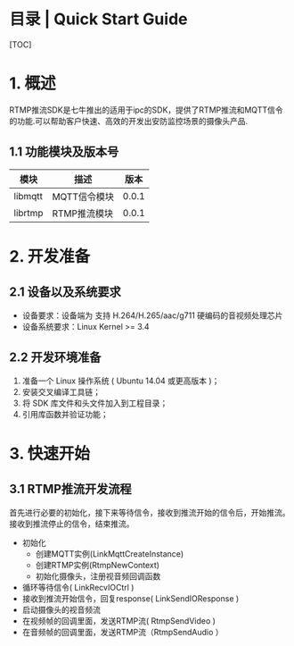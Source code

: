 # 目录 | Quick Start Guide

[TOC]

# 1. 概述

RTMP推流SDK是七牛推出的适用于ipc的SDK，提供了RTMP推流和MQTT信令的功能.可以帮助客户快速、高效的开发出安防监控场景的摄像头产品.

## 1.1 功能模块及版本号
| 模块 | 描述 | 版本 |
|---|---|---|
| libmqtt | MQTT信令模块 | 0.0.1 |
| librtmp | RTMP推流模块 | 0.0.1 |

# 2. 开发准备

## 2.1 设备以及系统要求
- 设备要求：设备端为 支持 H.264/H.265/aac/g711 硬编码的音视频处理芯片
- 设备系统要求：Linux Kernel >= 3.4

## 2.2 开发环境准备
1. 准备一个 Linux 操作系统 ( Ubuntu 14.04 或更高版本 )；
2. 安装交叉编译工具链；
3. 将 SDK 库文件和头文件加入到工程目录；
4. 引用库函数并验证功能；


# 3. 快速开始

## 3.1  RTMP推流开发流程
首先进行必要的初始化，接下来等待信令，接收到推流开始的信令后，开始推流。接收到推流停止的信令，结束推流。
- 初始化
    - 创建MQTT实例(LinkMqttCreateInstance)
    - 创建RTMP实例(RtmpNewContext)
    - 初始化摄像头，注册视音频回调函数
- 循环等待信令( LinkRecvIOCtrl )
- 接收到推流开始信令，回复response( LinkSendIOResponse )
- 启动摄像头的视音频流
- 在视频帧的回调里面，发送RTMP流( RtmpSendVideo )
- 在音频帧的回调里面，发送RTMP流（RtmpSendAudio ）



